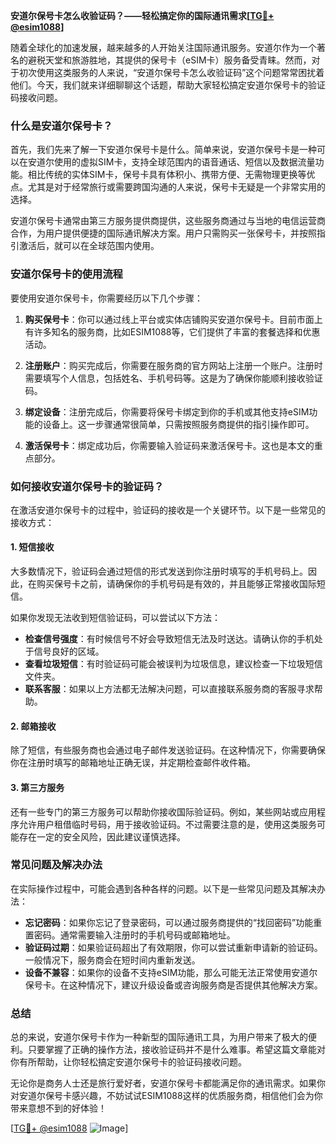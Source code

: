 **安道尔保号卡怎么收验证码？——轻松搞定你的国际通讯需求[[TG💪+ @esim1088](https://t.me/s/esim1088)]**

随着全球化的加速发展，越来越多的人开始关注国际通讯服务。安道尔作为一个著名的避税天堂和旅游胜地，其提供的保号卡（eSIM卡）服务备受青睐。然而，对于初次使用这类服务的人来说，“安道尔保号卡怎么收验证码”这个问题常常困扰着他们。今天，我们就来详细聊聊这个话题，帮助大家轻松搞定安道尔保号卡的验证码接收问题。

### 什么是安道尔保号卡？

首先，我们先来了解一下安道尔保号卡是什么。简单来说，安道尔保号卡是一种可以在安道尔使用的虚拟SIM卡，支持全球范围内的语音通话、短信以及数据流量功能。相比传统的实体SIM卡，保号卡具有体积小、携带方便、无需物理更换等优点。尤其是对于经常旅行或需要跨国沟通的人来说，保号卡无疑是一个非常实用的选择。

安道尔保号卡通常由第三方服务提供商提供，这些服务商通过与当地的电信运营商合作，为用户提供便捷的国际通讯解决方案。用户只需购买一张保号卡，并按照指引激活后，就可以在全球范围内使用。

### 安道尔保号卡的使用流程

要使用安道尔保号卡，你需要经历以下几个步骤：

1. **购买保号卡**：你可以通过线上平台或实体店铺购买安道尔保号卡。目前市面上有许多知名的服务商，比如ESIM1088等，它们提供了丰富的套餐选择和优惠活动。

2. **注册账户**：购买完成后，你需要在服务商的官方网站上注册一个账户。注册时需要填写个人信息，包括姓名、手机号码等。这是为了确保你能顺利接收验证码。

3. **绑定设备**：注册完成后，你需要将保号卡绑定到你的手机或其他支持eSIM功能的设备上。这一步骤通常很简单，只需按照服务商提供的指引操作即可。

4. **激活保号卡**：绑定成功后，你需要输入验证码来激活保号卡。这也是本文的重点部分。

### 如何接收安道尔保号卡的验证码？

在激活安道尔保号卡的过程中，验证码的接收是一个关键环节。以下是一些常见的接收方式：

#### 1. 短信接收

大多数情况下，验证码会通过短信的形式发送到你注册时填写的手机号码上。因此，在购买保号卡之前，请确保你的手机号码是有效的，并且能够正常接收国际短信。

如果你发现无法收到短信验证码，可以尝试以下方法：

- **检查信号强度**：有时候信号不好会导致短信无法及时送达。请确认你的手机处于信号良好的区域。
- **查看垃圾短信**：有时验证码可能会被误判为垃圾信息，建议检查一下垃圾短信文件夹。
- **联系客服**：如果以上方法都无法解决问题，可以直接联系服务商的客服寻求帮助。

#### 2. 邮箱接收

除了短信，有些服务商也会通过电子邮件发送验证码。在这种情况下，你需要确保你在注册时填写的邮箱地址正确无误，并定期检查邮件收件箱。

#### 3. 第三方服务

还有一些专门的第三方服务可以帮助你接收国际验证码。例如，某些网站或应用程序允许用户租借临时号码，用于接收验证码。不过需要注意的是，使用这类服务可能存在一定的安全风险，因此建议谨慎选择。

### 常见问题及解决办法

在实际操作过程中，可能会遇到各种各样的问题。以下是一些常见问题及其解决办法：

- **忘记密码**：如果你忘记了登录密码，可以通过服务商提供的“找回密码”功能重置密码。通常需要输入注册时的手机号码或邮箱地址。
- **验证码过期**：如果验证码超出了有效期限，你可以尝试重新申请新的验证码。一般情况下，服务商会在短时间内重新发送。
- **设备不兼容**：如果你的设备不支持eSIM功能，那么可能无法正常使用安道尔保号卡。在这种情况下，建议升级设备或咨询服务商是否提供其他解决方案。

### 总结

总的来说，安道尔保号卡作为一种新型的国际通讯工具，为用户带来了极大的便利。只要掌握了正确的操作方法，接收验证码并不是什么难事。希望这篇文章能对你有所帮助，让你轻松搞定安道尔保号卡的验证码接收问题。

无论你是商务人士还是旅行爱好者，安道尔保号卡都能满足你的通讯需求。如果你对安道尔保号卡感兴趣，不妨试试ESIM1088这样的优质服务商，相信他们会为你带来意想不到的好体验！

[[TG💪+ @esim1088](https://t.me/s/esim1088) ![Image](https://i.postimg.cc/4NQfJmqS/Snipaste-2025-05-13-00-14-12.png)]